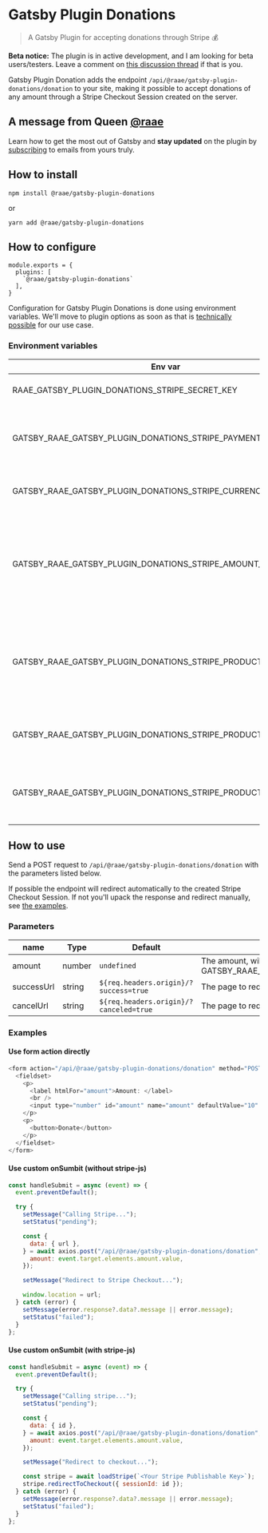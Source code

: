 # Gatsby Plugin Donations

> A Gatsby Plugin for accepting donations through Stripe 💰

**Beta notice:** The plugin is in active development, and I am looking for beta users/testers. Leave a comment on [this discussion thread](https://github.com/queen-raae/gatsby-plugin-donations/discussions/10) if that is you.

Gatsby Plugin Donation adds the endpoint `/api/@raae/gatsby-plugin-donations/donation` to your site, making it possible to accept donations of any amount through a Stripe Checkout Session created on the server.

## A message from Queen [@raae](https://twitter.com/raae)

Learn how to get the most out of Gatsby and **stay updated** on the plugin by [subscribing](https://queen.raae.codes/emails/?utm_source=readme&utm_campaign=plugin-donations) to emails from yours truly.

## How to install

`npm install @raae/gatsby-plugin-donations`

or

`yarn add @raae/gatsby-plugin-donations`

## How to configure

```
module.exports = {
  plugins: [
    `@raae/gatsby-plugin-donations`
  ],
}
```

Configuration for Gatsby Plugin Donations is done using environment variables. We'll move to plugin options as soon as that is [technically possible](https://github.com/gatsbyjs/gatsby/discussions/34047) for our use case.

### Environment variables

| Env var                                                        | Type   | Default      | Description                                                                                                                                              |
| -------------------------------------------------------------- | ------ | ------------ | -------------------------------------------------------------------------------------------------------------------------------------------------------- |
| RAAE_GATSBY_PLUGIN_DONATIONS_STRIPE_SECRET_KEY                 | string | `undefined`  | **[required]** Your Stripe Secret Key                                                                                                                    |
| GATSBY_RAAE_GATSBY_PLUGIN_DONATIONS_STRIPE_PAYMENT_METHODS     | string | `"card"`     | Comma seperated list of [Stripe Payment Method Types](https://stripe.com/docs/api/checkout/sessions/create#create_checkout_session-payment_method_types) |
| GATSBY_RAAE_GATSBY_PLUGIN_DONATIONS_STRIPE_CURRENCY            | string | `"USD"`      | The currency of the donations                                                                                                                            |
| GATSBY_RAAE_GATSBY_PLUGIN_DONATIONS_STRIPE_AMOUNT_MULTIPLIER   | number | `100`        | If your input us in USD, then the multiplier should be 100 to get to cents; the accepted Stripe unit.                                                    |
| GATSBY_RAAE_GATSBY_PLUGIN_DONATIONS_STRIPE_PRODUCT_ID          | string | `undefined`  | The id of the product to tie the donation to, will also be the content of the checkout page                                                              |
| GATSBY_RAAE_GATSBY_PLUGIN_DONATIONS_STRIPE_PRODUCT_NAME        | string | `"Donation"` | If no product, this will be the product name used                                                                                                        |
| GATSBY_RAAE_GATSBY_PLUGIN_DONATIONS_STRIPE_PRODUCT_DESCRIPTION | string | `undefined`  | If no product, this will be the product description used                                                                                                 |

## How to use

Send a POST request to `/api/@raae/gatsby-plugin-donations/donation` with the parameters listed below.

If possible the endpoint will redirect automatically to the created Stripe Checkout Session. If not you'll upack the response and redirect manually, see [the examples](#examples).

### Parameters

| name       | Type   | Default                                | Description                                                                                      |
| ---------- | ------ | -------------------------------------- | ------------------------------------------------------------------------------------------------ |
| amount     | number | `undefined`                            | The amount, will be multiplied with GATSBY_RAAE_GATSBY_PLUGIN_DONATIONS_STRIPE_AMOUNT_MULTIPLIER |
| successUrl | string | `${req.headers.origin}/?success=true`  | The page to redirect to after the donation succeeds                                              |
| cancelUrl  | string | `${req.headers.origin}/?canceled=true` | The page to redirect to if the donation is cancelled                                             |

### Examples

#### Use form action directly

```js
<form action="/api/@raae/gatsby-plugin-donations/donation" method="POST">
  <fieldset>
    <p>
      <label htmlFor="amount">Amount: </label>
      <br />
      <input type="number" id="amount" name="amount" defaultValue="10" />
    </p>
    <p>
      <button>Donate</button>
    </p>
  </fieldset>
</form>
```

#### Use custom onSumbit (without stripe-js)

```js
const handleSubmit = async (event) => {
  event.preventDefault();

  try {
    setMessage("Calling Stripe...");
    setStatus("pending");

    const {
      data: { url },
    } = await axios.post("/api/@raae/gatsby-plugin-donations/donation", {
      amount: event.target.elements.amount.value,
    });

    setMessage("Redirect to Stripe Checkout...");

    window.location = url;
  } catch (error) {
    setMessage(error.response?.data?.message || error.message);
    setStatus("failed");
  }
};
```

#### Use custom onSumbit (with stripe-js)

```js
const handleSubmit = async (event) => {
  event.preventDefault();

  try {
    setMessage("Calling stripe...");
    setStatus("pending");

    const {
      data: { id },
    } = await axios.post("/api/@raae/gatsby-plugin-donations/donation", {
      amount: event.target.elements.amount.value,
    });

    setMessage("Redirect to checkout...");

    const stripe = await loadStripe(`<Your Stripe Publishable Key>`);
    stripe.redirectToCheckout({ sessionId: id });
  } catch (error) {
    setMessage(error.response?.data?.message || error.message);
    setStatus("failed");
  }
};
```
